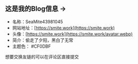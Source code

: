 ## 这是我的Blog信息 ->
- 名称：SeaMite43981045
- 网站地址：[https://smite.work](https://smite.work)
- 头像：[https://smite.work](https://smite.work/avatar.webp)
- 简介：偷走了夕阳，黑白了无常
- 主题色： #CF0DBF

想要交换友链的可以在评论区直接提交